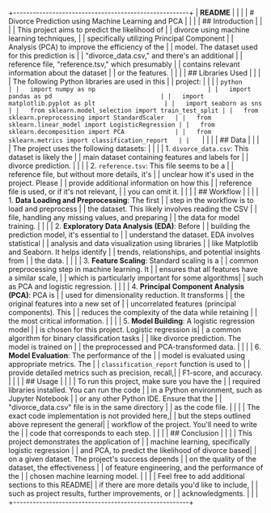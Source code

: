 +------------------------------------------------------+
|                   **README**                         |
|                                                      |
|   # Divorce Prediction using Machine Learning and PCA |
|                                                      |
|   ## Introduction                                   |
|                                                      |
|   This project aims to predict the likelihood of     |
|   divorce using machine learning techniques,         |
|   specifically utilizing Principal Component         |
|   Analysis (PCA) to improve the efficiency of the    |
|   model. The dataset used for this prediction is     |
|   "divorce_data.csv," and there's an additional      |
|   reference file, "reference.tsv," which presumably   |
|   contains relevant information about the dataset    |
|   or the features.                                   |
|                                                      |
|   ## Libraries Used                                 |
|                                                      |
|   The following Python libraries are used in this    |
|   project:                                          |
|                                                      |
|   ```python                                        |
|   import numpy as np                               |
|   import pandas as pd                              |
|   import matplotlib.pyplot as plt                   |
|   import seaborn as sns                             |
|   from sklearn.model_selection import train_test_split |
|   from sklearn.preprocessing import StandardScaler   |
|   from sklearn.linear_model import LogisticRegression |
|   from sklearn.decomposition import PCA              |
|   from sklearn.metrics import classification_report   |
|   ```                                              |
|                                                      |
|   ## Data                                           |
|                                                      |
|   The project uses the following datasets:          |
|                                                      |
|   1. `divorce_data.csv`: This dataset is likely the  |
|   main dataset containing features and labels for   |
|   divorce prediction.                                |
|                                                      |
|   2. `reference.tsv`: This file seems to be a        |
|   reference file, but without more details, it's     |
|   unclear how it's used in the project. Please       |
|   provide additional information on how this         |
|   reference file is used, or if it's not relevant,   |
|   you can omit it.                                  |
|                                                      |
|   ## Workflow                                       |
|                                                      |
|   1. **Data Loading and Preprocessing**: The first   |
|   step in the workflow is to load and preprocess    |
|   the dataset. This likely involves reading the CSV  |
|   file, handling any missing values, and preparing   |
|   the data for model training.                       |
|                                                      |
|   2. **Exploratory Data Analysis (EDA)**: Before     |
|   building the prediction model, it's essential to  |
|   understand the dataset. EDA involves statistical   |
|   analysis and data visualization using libraries    |
|   like Matplotlib and Seaborn. It helps identify     |
|   trends, relationships, and potential insights from |
|   the data.                                         |
|                                                      |
|   3. **Feature Scaling**: Standard scaling is a      |
|   common preprocessing step in machine learning. It  |
|   ensures that all features have a similar scale,    |
|   which is particularly important for some algorithms|
|   such as PCA and logistic regression.               |
|                                                      |
|   4. **Principal Component Analysis (PCA)**: PCA is  |
|   used for dimensionality reduction. It transforms   |
|   the original features into a new set of            |
|   uncorrelated features (principal components). This |
|   reduces the complexity of the data while retaining |
|   the most critical information.                     |
|                                                      |
|   5. **Model Building**: A logistic regression model |
|   is chosen for this project. Logistic regression is|
|   a common algorithm for binary classification tasks |
|   like divorce prediction. The model is trained on   |
|   the preprocessed and PCA-transformed data.         |
|                                                      |
|   6. **Model Evaluation**: The performance of the    |
|   model is evaluated using appropriate metrics. The  |
|   `classification_report` function is used to        |
|   provide detailed metrics such as precision, recall,|
|   F1-score, and accuracy.                            |
|                                                      |
|   ## Usage                                          |
|                                                      |
|   To run this project, make sure you have the        |
|   required libraries installed. You can run the code |
|   in a Python environment, such as Jupyter Notebook  |
|   or any other Python IDE. Ensure that the           |
|   "divorce_data.csv" file is in the same directory   |
|   as the code file.                                 |
|                                                      |
|   The exact code implementation is not provided here,|
|   but the steps outlined above represent the general|
|   workflow of the project. You'll need to write the  |
|   code that corresponds to each step.                |
|                                                      |
|   ## Conclusion                                     |
|                                                      |
|   This project demonstrates the application of       |
|   machine learning, specifically logistic regression |
|   and PCA, to predict the likelihood of divorce based|
|   on a given dataset. The project's success depends  |
|   on the quality of the dataset, the effectiveness   |
|   of feature engineering, and the performance of the |
|   chosen machine learning model.                     |
|                                                      |
|   Feel free to add additional sections to this README|
|   if there are more details you'd like to include,   |
|   such as project results, further improvements, or  |
|   acknowledgments.                                  |
|                                                      |
+------------------------------------------------------+

